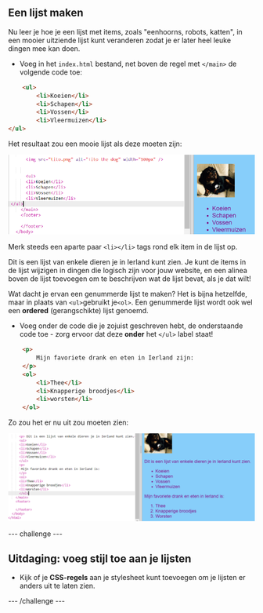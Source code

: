 ## Een lijst maken

Nu leer je hoe je een lijst met items, zoals "eenhoorns, robots, katten", in een mooier uitziende lijst kunt veranderen zodat je er later heel leuke dingen mee kan doen.

- Voeg in het `index.html` bestand, net boven de regel met `</main>` de volgende code toe:

```html
    <ul>
        <li>Koeien</li>
        <li>Schapen</li>
        <li>Vossen</li>
        <li>Vleermuizen</li>
</ul>
```

Het resultaat zou een mooie lijst als deze moeten zijn:

![Unordered list](images/egUnorderedList.png)

Merk steeds een aparte paar `<li></li>` tags rond elk item in de lijst op.

Dit is een lijst van enkele dieren je in Ierland kunt zien. Je kunt de items in de lijst wijzigen in dingen die logisch zijn voor jouw website, en een alinea boven de lijst toevoegen om te beschrijven wat de lijst bevat, als je dat wilt!

Wat dacht je ervan een genummerde lijst te maken? Het is bijna hetzelfde, maar in plaats van `<ul>`gebruikt je`<ol>`. Een genummerde lijst wordt ook wel een **ordered** (gerangschikte) lijst genoemd.

- Voeg onder de code die je zojuist geschreven hebt, de onderstaande code toe - zorg ervoor dat deze **onder** het `</ul>` label staat!

```html
    <p>
        Mijn favoriete drank en eten in Ierland zijn:
    </p>
    <ol>
        <li>Thee</li>
        <li>Knapperige broodjes</li>
        <li>worsten</li>
    </ol>
```

Zo zou het er nu uit zou moeten zien:

![Ordered list](images/egOrderedList.png)

\--- challenge \---

## Uitdaging: voeg stijl toe aan je lijsten

- Kijk of je **CSS-regels** aan je stylesheet kunt toevoegen om je lijsten er anders uit te laten zien.

\--- /challenge \---